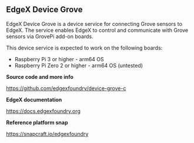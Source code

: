 EdgeX Device Grove
---
EdgeX Device Grove is a device service for connecting Grove sensors to EdgeX.
The service enables EdgeX to control and communicate with Grove sensors via GrovePi add-on boards.

This device service is expected to work on the following boards:
* Raspberry Pi 3 or higher - arm64 OS
* Raspberry Pi Zero 2 or higher - arm64 OS (untested)

**Source code and more info**

https://github.com/edgexfoundry/device-grove-c

**EdgeX documentation**

https://docs.edgexfoundry.org

**Reference platform snap**

https://snapcraft.io/edgexfoundry